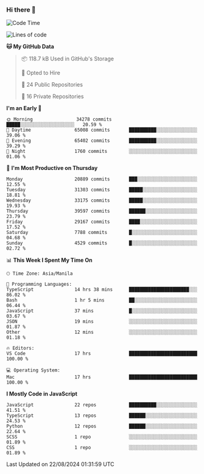 ### Hi there 👋

<!--START_SECTION:waka-->
![Code Time](http://img.shields.io/badge/Code%20Time-979%20hrs%2018%20mins-blue)

![Lines of code](https://img.shields.io/badge/From%20Hello%20World%20I%27ve%20Written-65.6%20million%20lines%20of%20code-blue)

**🐱 My GitHub Data** 

> 📦 118.7 kB Used in GitHub's Storage 
 > 
> 💼 Opted to Hire
 > 
> 📜 24 Public Repositories 
 > 
> 🔑 16 Private Repositories 
 > 
**I'm an Early 🐤** 

```text
🌞 Morning                34278 commits       █████░░░░░░░░░░░░░░░░░░░░   20.59 % 
🌆 Daytime                65008 commits       ██████████░░░░░░░░░░░░░░░   39.06 % 
🌃 Evening                65402 commits       ██████████░░░░░░░░░░░░░░░   39.29 % 
🌙 Night                  1760 commits        ░░░░░░░░░░░░░░░░░░░░░░░░░   01.06 % 
```
📅 **I'm Most Productive on Thursday** 

```text
Monday                   20889 commits       ███░░░░░░░░░░░░░░░░░░░░░░   12.55 % 
Tuesday                  31303 commits       █████░░░░░░░░░░░░░░░░░░░░   18.81 % 
Wednesday                33175 commits       █████░░░░░░░░░░░░░░░░░░░░   19.93 % 
Thursday                 39597 commits       ██████░░░░░░░░░░░░░░░░░░░   23.79 % 
Friday                   29167 commits       ████░░░░░░░░░░░░░░░░░░░░░   17.52 % 
Saturday                 7788 commits        █░░░░░░░░░░░░░░░░░░░░░░░░   04.68 % 
Sunday                   4529 commits        █░░░░░░░░░░░░░░░░░░░░░░░░   02.72 % 
```


📊 **This Week I Spent My Time On** 

```text
🕑︎ Time Zone: Asia/Manila

💬 Programming Languages: 
TypeScript               14 hrs 38 mins      ██████████████████████░░░   86.02 % 
Bash                     1 hr 5 mins         ██░░░░░░░░░░░░░░░░░░░░░░░   06.44 % 
JavaScript               37 mins             █░░░░░░░░░░░░░░░░░░░░░░░░   03.67 % 
JSON                     19 mins             ░░░░░░░░░░░░░░░░░░░░░░░░░   01.87 % 
Other                    12 mins             ░░░░░░░░░░░░░░░░░░░░░░░░░   01.18 % 

🔥 Editors: 
VS Code                  17 hrs              █████████████████████████   100.00 % 

💻 Operating System: 
Mac                      17 hrs              █████████████████████████   100.00 % 
```

**I Mostly Code in JavaScript** 

```text
JavaScript               22 repos            ██████████░░░░░░░░░░░░░░░   41.51 % 
TypeScript               13 repos            ██████░░░░░░░░░░░░░░░░░░░   24.53 % 
Python                   12 repos            ██████░░░░░░░░░░░░░░░░░░░   22.64 % 
SCSS                     1 repo              ░░░░░░░░░░░░░░░░░░░░░░░░░   01.89 % 
CSS                      1 repo              ░░░░░░░░░░░░░░░░░░░░░░░░░   01.89 % 
```




 Last Updated on 22/08/2024 01:31:59 UTC
<!--END_SECTION:waka-->
